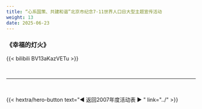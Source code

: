 ```yaml
---
title: “心系国策、共建和谐”北京市纪念7·11世界人口日大型主题宣传活动
weight: 13
date: 2025-06-23
---
```


### 《幸福的灯火》

{{< bilibili BV13aKazVETu >}}


<br>
<hr>
<br>

{{< hextra/hero-button text="◀ 返回2007年度活动表 ▶ " link="../" >}}